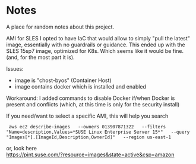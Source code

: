 # Notes

A place for random notes about this project.

AMI for SLES
I opted to have IaC that would allow to simply "pull the latest" image, essentially with no guardrails or guidance.  This ended up with the SLES 15sp7 image, optimized for K8s.  Which seems like it would be fine.  (and, for the most part it is).  

Issues: 
* image is "chost-byos" (Container Host) 
* image contains docker which is installed and enabled

Workaround:
I added commands to disable Docker if/when Docker is present and conflicts (which, at this time is only for the security install)


If you need/want to select a specific AMI, this will help you search
```
 aws ec2 describe-images   --owners 013907871322   --filters "Name=description,Values=*SUSE Linux Enterprise Server 15*"   --query "Images[*].[ImageId,Description,OwnerId]"   --region us-east-1
```

or, look here  
https://pint.suse.com/?resource=images&state=active&csp=amazon
